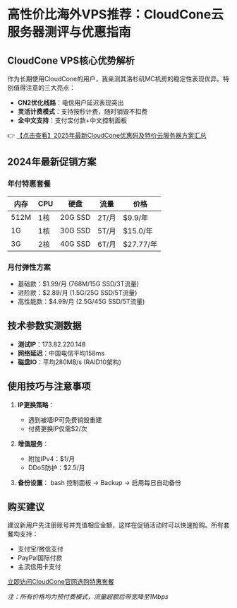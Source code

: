 # 高性价比海外VPS推荐：CloudCone云服务器测评与优惠指南

## CloudCone VPS核心优势解析

作为长期使用CloudCone的用户，我亲测其洛杉矶MC机房的稳定性表现优异。特别值得注意的三大亮点：

- **CN2优化线路**：电信用户延迟表现突出
- **灵活计费模式**：支持按秒计费，随时销毁不扣费
- **全中文支持**：支付宝付款+中文控制面板

👉 [【点击查看】2025年最新CloudCone优惠码及特价云服务器方案汇总](https://bit.ly/Cloudcone)

## 2024年最新促销方案

### 年付特惠套餐
| 内存  | CPU  | 硬盘   | 流量   | 价格       |
|-------|------|--------|--------|------------|
| 512M  | 1核  | 20G SSD | 2T/月 | $9.9/年    |
| 1G    | 1核  | 30G SSD | 5T/月 | $15.0/年   |
| 3G    | 2核  | 40G SSD | 6T/月 | $27.77/年  |

### 月付弹性方案
- 基础款：$1.99/月 (768M/15G SSD/3T流量)
- 进阶款：$2.89/月 (1.5G/25G SSD/5T流量)
- 高性能款：$4.99/月 (2.5G/45G SSD/5T流量)

## 技术参数实测数据
- **测试IP**：173.82.220.148
- **网络延迟**：中国电信平均158ms
- **磁盘IO**：平均280MB/s (RAID10架构)

## 使用技巧与注意事项
1. **IP更换策略**：
   - 遇到被墙IP可免费销毁重建
   - 付费更换IP仅需$2/次

2. **增值服务**：
   - 附加IPv4：$1/月
   - DDoS防护：$2.5/月

3. **备份设置**：
   bash
   控制面板 → Backup → 启用每日自动备份
   

## 购买建议
建议新用户先注册账号并充值相应金额，这样在促销活动时可以快速抢购。所有套餐均支持：
- 支付宝/微信支付
- PayPal国际付款
- 主流信用卡支付

[立即访问CloudCone官网选购特惠套餐](https://bit.ly/Cloudcone)

*注：所有价格均为预付费模式，流量超额后带宽降至1Mbps*